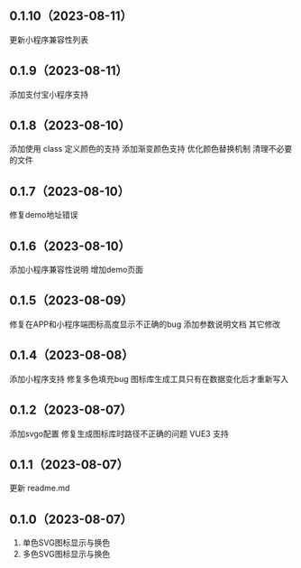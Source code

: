 ## 0.1.10（2023-08-11）
更新小程序兼容性列表
## 0.1.9（2023-08-11）
添加支付宝小程序支持
## 0.1.8（2023-08-10）
添加使用 class 定义颜色的支持
添加渐变颜色支持
优化颜色替换机制
清理不必要的文件
## 0.1.7（2023-08-10）
修复demo地址错误
## 0.1.6（2023-08-10）
添加小程序兼容性说明
增加demo页面
## 0.1.5（2023-08-09）
修复在APP和小程序端图标高度显示不正确的bug
添加参数说明文档
其它修改
## 0.1.4（2023-08-08）
添加小程序支持
修复多色填充bug
图标库生成工具只有在数据变化后才重新写入
## 0.1.2（2023-08-07）

添加svgo配置
修复生成图标库时路径不正确的问题
VUE3 支持

## 0.1.1（2023-08-07）

更新 readme.md
## 0.1.0（2023-08-07）

1. 单色SVG图标显示与换色
2. 多色SVG图标显示与换色
